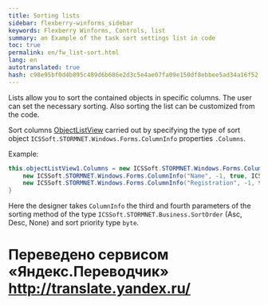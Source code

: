 ```yaml
--- 
title: Sorting lists 
sidebar: flexberry-winforms_sidebar 
keywords: Flexberry Winforms, Controls, list 
summary: an Example of the task sort settings list in code 
toc: true 
permalink: en/fw_list-sort.html 
lang: en 
autotranslated: true 
hash: c98e95bf0d4b895c489d6b686e2d3c5e4ae07fa09e150df8ebbee5ad34a16f52 
--- 
```


Lists allow you to sort the contained objects in specific columns. The user can set the necessary sorting. 
Also sorting the list can be customized from the code. 

Sort columns [ObjectListView](fw_objectlistview.html) carried out by specifying the type of sort object 
`ICSSoft.STORMNET.Windows.Forms.ColumnInfo` properties `.Columns`. 

Example: 

```csharp
this.objectListView1.Columns = new ICSSoft.STORMNET.Windows.Forms.ColumnInfo[] {
    new ICSSoft.STORMNET.Windows.Forms.ColumnInfo("Name", -1, true, ICSSoft.STORMNET.Business.SortOrder.Asc, ((byte)(0)), "Name"),
    new ICSSoft.STORMNET.Windows.Forms.ColumnInfo("Registration", -1, true, ICSSoft.STORMNET.Business.SortOrder.Asc, ((byte)(1)), "Registration")
}
``` 

Here the designer takes `ColumnInfo` the third and fourth parameters of the sorting method of the type `ICSSoft.STORMNET.Business.SortOrder` (Asc, Desc, None) and sort priority type `byte`. 



 # Переведено сервисом «Яндекс.Переводчик» http://translate.yandex.ru/